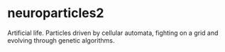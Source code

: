 # neuroparticles2
Artificial life. Particles driven by cellular automata, fighting on a grid and evolving through genetic algorithms.
